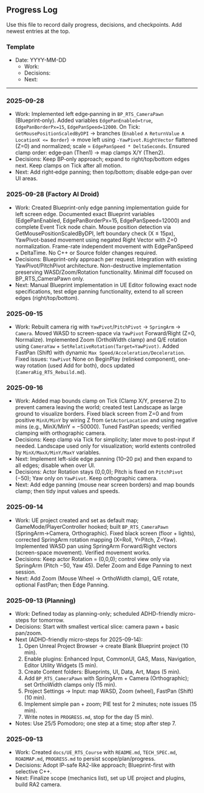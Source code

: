 ## Progress Log

Use this file to record daily progress, decisions, and checkpoints. Add newest entries at the top.

### Template
- Date: YYYY-MM-DD
  - Work:
  - Decisions:
  - Next:

---

### 2025-09-28
- Work: Implemented left edge‑panning in `BP_RTS_CameraPawn` (Blueprint‑only). Added variables `EdgePanEnabled=true`, `EdgePanBorderPx=15`, `EdgePanSpeed=12000`. On Tick: `GetMousePositionScaledByDPI` → branches (`Enabled` ∧ `ReturnValue` ∧ `LocationX <= Border`) → move left using `-YawPivot.RightVector` flattened (Z=0) and normalized; scale = `EdgePanSpeed * DeltaSeconds`. Ensured clamp order: edge‑pan (Then1) → map clamps X/Y (Then2).
- Decisions: Keep BP‑only approach; expand to right/top/bottom edges next. Keep clamps on Tick after all motion.
- Next: Add right‑edge panning; then top/bottom; disable edge‑pan over UI areas.

### 2025-09-28 (Factory AI Droid)
- Work: Created Blueprint-only edge panning implementation guide for left screen edge. Documented exact Blueprint variables (EdgePanEnabled, EdgePanBorderPx=15, EdgePanSpeed=12000) and complete Event Tick node chain. Mouse position detection via GetMousePositionScaledByDPI, left boundary check (X ≤ 15px), YawPivot-based movement using negated Right Vector with Z=0 normalization. Frame-rate independent movement with EdgePanSpeed × DeltaTime. No C++ or Source folder changes required.
- Decisions: Blueprint-only approach per request. Integration with existing YawPivot/PitchPivot architecture. Non-destructive implementation preserving WASD/Zoom/Rotation functionality. Minimal diff focused on BP_RTS_CameraPawn only.
- Next: Manual Blueprint implementation in UE Editor following exact node specifications, test edge panning functionality, extend to all screen edges (right/top/bottom).

### 2025-09-15
- Work: Rebuilt camera rig with `YawPivot`/`PitchPivot` → `SpringArm` → `Camera`. Moved WASD to screen-space via `YawPivot` Forward/Right (Z=0, Normalize). Implemented Zoom (OrthoWidth clamp) and Q/E rotation using `CameraYaw` + `SetRelativeRotation(Target=YawPivot)`. Added FastPan (Shift) with dynamic `Max Speed/Acceleration/Deceleration`. Fixed issues: `YawPivot` None on BeginPlay (relinked component), one-way rotation (used Add for both), docs updated (`CameraRig_RTS_Rebuild.md`).

### 2025-09-16
- Work: Added map bounds clamp on Tick (Clamp X/Y, preserve Z) to prevent camera leaving the world; created test Landscape as large ground to visualize borders. Fixed black screen from Z=0 and from positive `MinX/MinY` by wiring Z from `GetActorLocation` and using negative mins (e.g., MinX/MinY = −50000). Tuned FastPan speeds; verified clamping with orthographic camera.
- Decisions: Keep clamp via Tick for simplicity; later move to post-input if needed. Landscape used only for visualization; world extents controlled by `MinX/MaxX/MinY/MaxY` variables.
- Next: Implement left-side edge panning (10–20 px) and then expand to all edges; disable when over UI.
- Decisions: Actor Rotation stays (0,0,0); Pitch is fixed on `PitchPivot` (−50); Yaw only on `YawPivot`. Keep orthographic camera.
- Next: Add edge panning (mouse near screen borders) and map bounds clamp; then tidy input values and speeds.

### 2025-09-14
- Work: UE project created and set as default map; GameMode/PlayerController hooked; built `BP_RTS_CameraPawn` (SpringArm→Camera, Orthographic). Fixed black screen (floor + lights), corrected SpringArm rotation mapping (X=Roll, Y=Pitch, Z=Yaw). Implemented WASD pan using SpringArm Forward/Right vectors (screen-space movement). Verified movement works.
- Decisions: Keep actor Rotation = (0,0,0); control view only via SpringArm (Pitch −50, Yaw 45). Defer Zoom and Edge Panning to next session.
- Next: Add Zoom (Mouse Wheel → OrthoWidth clamp), Q/E rotate, optional FastPan; then Edge Panning.

### 2025-09-13 (Planning)
- Work: Defined today as planning-only; scheduled ADHD-friendly micro-steps for tomorrow.
- Decisions: Start with smallest vertical slice: camera pawn + basic pan/zoom.
- Next (ADHD-friendly micro-steps for 2025-09-14):
  1) Open Unreal Project Browser → create Blank Blueprint project (10 min).
  2) Enable plugins: Enhanced Input, CommonUI, GAS, Mass, Navigation, Editor Utility Widgets (5 min).
  3) Create Content folders: Blueprints, UI, Data, Art, Maps (5 min).
  4) Add `BP_RTS_CameraPawn` with SpringArm + Camera (Orthographic); set OrthoWidth clamps only (15 min).
  5) Project Settings → Input: map WASD, Zoom (wheel), FastPan (Shift) (10 min).
  6) Implement simple pan + zoom; PIE test for 2 minutes; note issues (15 min).
  7) Write notes in `PROGRESS.md`, stop for the day (5 min).
- Notes: Use 25/5 Pomodoro; one step at a time; stop after step 7.

### 2025-09-13
- Work: Created `docs/UE_RTS_Course` with `README.md`, `TECH_SPEC.md`, `ROADMAP.md`, `PROGRESS.md` to persist scope/plan/progress.
- Decisions: Adopt IP-safe RA2-like approach; Blueprint-first with selective C++.
- Next: Finalize scope (mechanics list), set up UE project and plugins, build RA2 camera.


